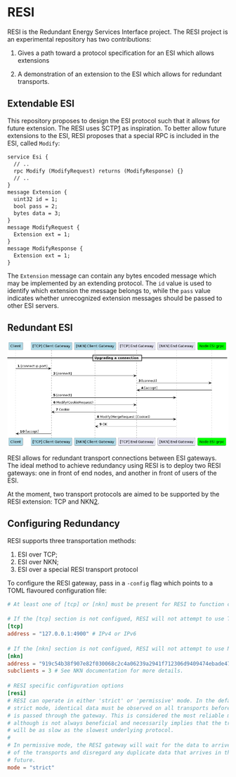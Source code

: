 # RESI

RESI is the Redundant Energy Services Interface project. The RESI project is
an experimental repository has two contributions:

1. Gives a path toward a protocol specification for an ESI which allows
extensions

2. A demonstration of an extension to the ESI which allows for redundant
transports.

## Extendable ESI

This repository proposes to design the ESI protocol such that it allows for
future extension. The RESI uses SCTP[1] as inspiration. To better allow future
extensions to the ESI, RESI proposes that a special RPC is included in the ESI,
called `Modify`:

```
service Esi {
  // ..
  rpc Modify (ModifyRequest) returns (ModifyResponse) {}
  // ..
}
message Extension {
  uint32 id = 1;
  bool pass = 2;
  bytes data = 3;
}
message ModifyRequest {
  Extension ext = 1;
}
message ModifyResponse {
  Extension ext = 1;
}
```

The `Extension` message can contain any bytes encoded message which may be
implemented by an extending protocol. The `id` value is used to identify which
extension the message belongs to, while the `pass` value indicates whether 
unrecognized extension messages should be passed to other ESI servers.

## Redundant ESI

![Connect sequence diagram](diagrams/connect.png?raw=true "Connect sequence diagram")

RESI allows for redundant transport connections between ESI gateways. The ideal
method to achieve redundancy using RESI is to deploy two RESI gateways: one
in front of end nodes, and another in front of users of the ESI.

At the moment, two transport protocols are aimed to be supported by the RESI
extension: TCP and NKN[2].

## Configuring Redundancy

RESI supports three transportation methods:

1. ESI over TCP;
2. ESI over NKN;
3. ESI over a special RESI transport protocol

To configure the RESI gateway, pass in a `-config` flag which points to a
TOML flavoured configuration file:

```toml
# At least one of [tcp] or [nkn] must be present for RESI to function correctly.

# If the [tcp] section is not configued, RESI will not attempt to use TCP.
[tcp]
address = "127.0.0.1:4900" # IPv4 or IPv6

# If the [nkn] section is not configued, RESI will not attempt to use NKN.
[nkn]
address = "919c54b38f907e82f030068c2c4a06239a2941f712306d9409474ebade479208"
subclients = 3 # See NKN documentation for more details.

# RESI specific configuration options
[resi]
# RESI can operate in either 'strict' or 'permissive' mode. In the default
# strict mode, identical data must be observed on all transports before it
# is passed through the gateway. This is considered the most reliable mode,
# although is not always beneficial and necessarily implies that the transport
# will be as slow as the slowest underlying protocol.
#
# In permissive mode, the RESI gateway will wait for the data to arrive on one
# of the transports and disregard any duplicate data that arrives in the
# future.
mode = "strict"
```

[1]: https://datatracker.ietf.org/doc/html/rfc4960
[2]: https://nkn.org


